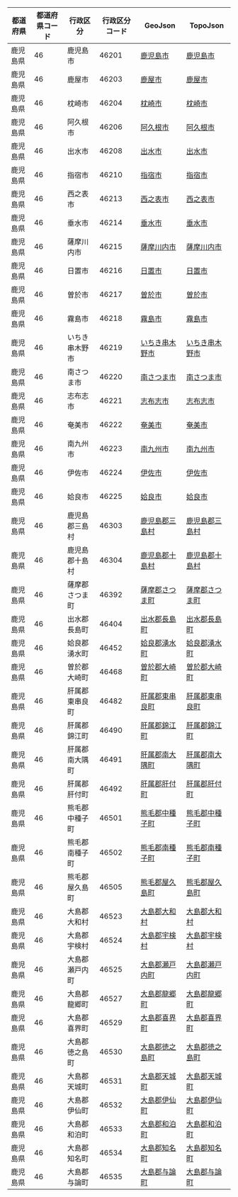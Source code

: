 | 都道府県 | 都道府県コード | 行政区分 | 行政区分コード | GeoJson | TopoJson |
|-----------|--------------|--------- |--------------|------|------|
| 鹿児島県 | 46 | 鹿児島市 | 46201 | [鹿児島市](/geojson/cities/46/46201.json) | [鹿児島市](/topojson/cities/46/46201.topojson) |
| 鹿児島県 | 46 | 鹿屋市 | 46203 | [鹿屋市](/geojson/cities/46/46203.json) | [鹿屋市](/topojson/cities/46/46203.topojson) |
| 鹿児島県 | 46 | 枕崎市 | 46204 | [枕崎市](/geojson/cities/46/46204.json) | [枕崎市](/topojson/cities/46/46204.topojson) |
| 鹿児島県 | 46 | 阿久根市 | 46206 | [阿久根市](/geojson/cities/46/46206.json) | [阿久根市](/topojson/cities/46/46206.topojson) |
| 鹿児島県 | 46 | 出水市 | 46208 | [出水市](/geojson/cities/46/46208.json) | [出水市](/topojson/cities/46/46208.topojson) |
| 鹿児島県 | 46 | 指宿市 | 46210 | [指宿市](/geojson/cities/46/46210.json) | [指宿市](/topojson/cities/46/46210.topojson) |
| 鹿児島県 | 46 | 西之表市 | 46213 | [西之表市](/geojson/cities/46/46213.json) | [西之表市](/topojson/cities/46/46213.topojson) |
| 鹿児島県 | 46 | 垂水市 | 46214 | [垂水市](/geojson/cities/46/46214.json) | [垂水市](/topojson/cities/46/46214.topojson) |
| 鹿児島県 | 46 | 薩摩川内市 | 46215 | [薩摩川内市](/geojson/cities/46/46215.json) | [薩摩川内市](/topojson/cities/46/46215.topojson) |
| 鹿児島県 | 46 | 日置市 | 46216 | [日置市](/geojson/cities/46/46216.json) | [日置市](/topojson/cities/46/46216.topojson) |
| 鹿児島県 | 46 | 曽於市 | 46217 | [曽於市](/geojson/cities/46/46217.json) | [曽於市](/topojson/cities/46/46217.topojson) |
| 鹿児島県 | 46 | 霧島市 | 46218 | [霧島市](/geojson/cities/46/46218.json) | [霧島市](/topojson/cities/46/46218.topojson) |
| 鹿児島県 | 46 | いちき串木野市 | 46219 | [いちき串木野市](/geojson/cities/46/46219.json) | [いちき串木野市](/topojson/cities/46/46219.topojson) |
| 鹿児島県 | 46 | 南さつま市 | 46220 | [南さつま市](/geojson/cities/46/46220.json) | [南さつま市](/topojson/cities/46/46220.topojson) |
| 鹿児島県 | 46 | 志布志市 | 46221 | [志布志市](/geojson/cities/46/46221.json) | [志布志市](/topojson/cities/46/46221.topojson) |
| 鹿児島県 | 46 | 奄美市 | 46222 | [奄美市](/geojson/cities/46/46222.json) | [奄美市](/topojson/cities/46/46222.topojson) |
| 鹿児島県 | 46 | 南九州市 | 46223 | [南九州市](/geojson/cities/46/46223.json) | [南九州市](/topojson/cities/46/46223.topojson) |
| 鹿児島県 | 46 | 伊佐市 | 46224 | [伊佐市](/geojson/cities/46/46224.json) | [伊佐市](/topojson/cities/46/46224.topojson) |
| 鹿児島県 | 46 | 姶良市 | 46225 | [姶良市](/geojson/cities/46/46225.json) | [姶良市](/topojson/cities/46/46225.topojson) |
| 鹿児島県 | 46 | 鹿児島郡三島村 | 46303 | [鹿児島郡三島村](/geojson/cities/46/46303.json) | [鹿児島郡三島村](/topojson/cities/46/46303.topojson) |
| 鹿児島県 | 46 | 鹿児島郡十島村 | 46304 | [鹿児島郡十島村](/geojson/cities/46/46304.json) | [鹿児島郡十島村](/topojson/cities/46/46304.topojson) |
| 鹿児島県 | 46 | 薩摩郡さつま町 | 46392 | [薩摩郡さつま町](/geojson/cities/46/46392.json) | [薩摩郡さつま町](/topojson/cities/46/46392.topojson) |
| 鹿児島県 | 46 | 出水郡長島町 | 46404 | [出水郡長島町](/geojson/cities/46/46404.json) | [出水郡長島町](/topojson/cities/46/46404.topojson) |
| 鹿児島県 | 46 | 姶良郡湧水町 | 46452 | [姶良郡湧水町](/geojson/cities/46/46452.json) | [姶良郡湧水町](/topojson/cities/46/46452.topojson) |
| 鹿児島県 | 46 | 曽於郡大崎町 | 46468 | [曽於郡大崎町](/geojson/cities/46/46468.json) | [曽於郡大崎町](/topojson/cities/46/46468.topojson) |
| 鹿児島県 | 46 | 肝属郡東串良町 | 46482 | [肝属郡東串良町](/geojson/cities/46/46482.json) | [肝属郡東串良町](/topojson/cities/46/46482.topojson) |
| 鹿児島県 | 46 | 肝属郡錦江町 | 46490 | [肝属郡錦江町](/geojson/cities/46/46490.json) | [肝属郡錦江町](/topojson/cities/46/46490.topojson) |
| 鹿児島県 | 46 | 肝属郡南大隅町 | 46491 | [肝属郡南大隅町](/geojson/cities/46/46491.json) | [肝属郡南大隅町](/topojson/cities/46/46491.topojson) |
| 鹿児島県 | 46 | 肝属郡肝付町 | 46492 | [肝属郡肝付町](/geojson/cities/46/46492.json) | [肝属郡肝付町](/topojson/cities/46/46492.topojson) |
| 鹿児島県 | 46 | 熊毛郡中種子町 | 46501 | [熊毛郡中種子町](/geojson/cities/46/46501.json) | [熊毛郡中種子町](/topojson/cities/46/46501.topojson) |
| 鹿児島県 | 46 | 熊毛郡南種子町 | 46502 | [熊毛郡南種子町](/geojson/cities/46/46502.json) | [熊毛郡南種子町](/topojson/cities/46/46502.topojson) |
| 鹿児島県 | 46 | 熊毛郡屋久島町 | 46505 | [熊毛郡屋久島町](/geojson/cities/46/46505.json) | [熊毛郡屋久島町](/topojson/cities/46/46505.topojson) |
| 鹿児島県 | 46 | 大島郡大和村 | 46523 | [大島郡大和村](/geojson/cities/46/46523.json) | [大島郡大和村](/topojson/cities/46/46523.topojson) |
| 鹿児島県 | 46 | 大島郡宇検村 | 46524 | [大島郡宇検村](/geojson/cities/46/46524.json) | [大島郡宇検村](/topojson/cities/46/46524.topojson) |
| 鹿児島県 | 46 | 大島郡瀬戸内町 | 46525 | [大島郡瀬戸内町](/geojson/cities/46/46525.json) | [大島郡瀬戸内町](/topojson/cities/46/46525.topojson) |
| 鹿児島県 | 46 | 大島郡龍郷町 | 46527 | [大島郡龍郷町](/geojson/cities/46/46527.json) | [大島郡龍郷町](/topojson/cities/46/46527.topojson) |
| 鹿児島県 | 46 | 大島郡喜界町 | 46529 | [大島郡喜界町](/geojson/cities/46/46529.json) | [大島郡喜界町](/topojson/cities/46/46529.topojson) |
| 鹿児島県 | 46 | 大島郡徳之島町 | 46530 | [大島郡徳之島町](/geojson/cities/46/46530.json) | [大島郡徳之島町](/topojson/cities/46/46530.topojson) |
| 鹿児島県 | 46 | 大島郡天城町 | 46531 | [大島郡天城町](/geojson/cities/46/46531.json) | [大島郡天城町](/topojson/cities/46/46531.topojson) |
| 鹿児島県 | 46 | 大島郡伊仙町 | 46532 | [大島郡伊仙町](/geojson/cities/46/46532.json) | [大島郡伊仙町](/topojson/cities/46/46532.topojson) |
| 鹿児島県 | 46 | 大島郡和泊町 | 46533 | [大島郡和泊町](/geojson/cities/46/46533.json) | [大島郡和泊町](/topojson/cities/46/46533.topojson) |
| 鹿児島県 | 46 | 大島郡知名町 | 46534 | [大島郡知名町](/geojson/cities/46/46534.json) | [大島郡知名町](/topojson/cities/46/46534.topojson) |
| 鹿児島県 | 46 | 大島郡与論町 | 46535 | [大島郡与論町](/geojson/cities/46/46535.json) | [大島郡与論町](/topojson/cities/46/46535.topojson) |
